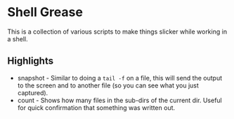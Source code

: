 # Shell Grease
This is a collection of various scripts to make things slicker while working in a shell.

## Highlights
 * snapshot - Similar to doing a `tail -f` on a file, this will send the output to the screen and to another file (so you can see what you just captured).
 * count - Shows how many files in the sub-dirs of the current dir. Useful for quick confirmation that something was written out.
            